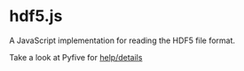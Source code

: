 # hdf5.js
A JavaScript implementation for reading the HDF5 file format.

Take a look at Pyfive for [help/details](https://github.com/jjhelmus/pyfive)

